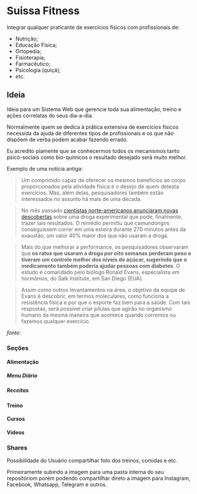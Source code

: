 # Suissa Fitness

Integrar qualquer praticante de exercícios físicos com profissionais de:

- Nutrição;
- Educação Física;
- Ortopedia;
- Fisioterapia;
- Farmacêutico;
- Psicologia (quiçá);
- etc.


## Ideia

Ideia para um Sistema Web que gerencie toda sua alimentação, treino e ações correlatas do seus dia-a-dia.

Normalmente quem se dedica à prática extensiva de exercícios físicos necessida da ajuda de diferentes tipos de profissionais e os que não dispõem de verba podem acabar fazendo errado.

Eu acredito piamente que se conhecermos todos os mecanismos tanto psico-sociais como bio-químicos o resultado desejado será muito melhor.


Exemplo de uma notícia antiga:

> Um comprimido capaz de oferecer os mesmos benefícios ao corpo proporcionados pela atividade física é o desejo de quem detesta exercícios. Mas, além delas, pesquisadores também estão interessados no assunto há mais de uma década.

> No mês passado <a href="http://www2.uol.com.br/sciam/noticias/pilula_substitui_exercicios.html">cientistas norte-americanos anunciaram novas descobertas</a> sobre uma droga experimental que pode, finalmente, trazer tais resultados. O remédio permitiu que camundongos conseguissem correr em uma esteira durante 270 minutos antes da exaustão, um valor 40% maior dos que não usaram a droga.

> Mais do que melhorar a performance, os pesquisadores observaram que<strong> os ratos que usaram a droga por oito semanas perderam peso e tiveram um controle melhor dos níveis de açúcar, sugerindo que o medicamento também poderia ajudar pessoas com diabetes</strong>. O estudo é comandado pelo biólogo Ronald Evans, especialista em hormônios, do Salk Institute, em San Diego (EUA).</p>

> Assim como outros levantamentos na área, o objetivo da equipe de Evans é descobrir, em termos moleculares, como funciona a resistência física e por que o esporte faz bem para a saúde. Com tais respostas, será possível criar pílulas que agirão no organismo humano da mesma maneira que acontece quando corremos ou fazemos qualquer exercício.

*fonte: [](https://noticias.uol.com.br/saude/ultimas-noticias/redacao/2017/06/29/pilula-do-exercicio-pode-mesmo-substituir-a-atividade-fisica.htm)*

### Seções

#### Alimentação

##### Menu Diário

##### Receitas

#### Treino

#### Cursos

#### Vídeos



### Shares

Possibilidade do Usuário compartilhar foto dos treinos, comidas e etc.

Primeiramente subindo a imagem para uma pasta interna do seu repositóriom porém podendo compartilhar direto a imagem para Instagram, Facebook, Whatsapp, Telegram e outros.

